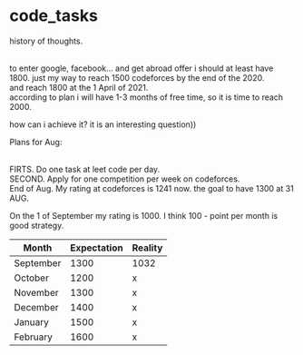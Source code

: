 # code_tasks

history of thoughts.<br><br>

to enter google, facebook... and get abroad offer i should at least have 1800.
just my way to reach 1500 codeforces by the end of the 2020.<br>
and reach 1800 at the 1 April of 2021.<br>
according to plan i will have 1-3 months of free time, so it is time to reach 2000.<br>

how can i achieve it? it is an interesting question))<br>

Plans for Aug:<br><br>

FIRTS. Do one task at leet code per day.<br>
SECOND. Apply for one competition per week on codeforces.<br>
End of Aug. My rating at codeforces is 1241 now. the goal to have 1300 at 31 AUG.<br> 


On the 1 of September my rating is 1000. I think 100 - point per month is good strategy.

Month | Expectation | Reality 
--- | --- | ---
September|1300|1032
October|1200|x
November|1300|x
December|1400|x
January|1500|x
February|1600|x
